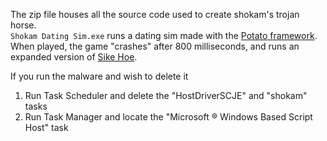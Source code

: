 The zip file houses all the source code used to create shokam's trojan horse.  
`Shokam Dating Sim.exe` runs a dating sim made with the [Potato framework](https://github.com/WAP-Industries/Potato).  
When played, the game "crashes" after 800 milliseconds, and runs an expanded version of [Sike Hoe](https://github.com/WAP-Industries/sike-hoe).  
  
If you run the malware and wish to delete it
1. Run Task Scheduler and delete the "HostDriverSCJE" and "shokam" tasks
2. Run Task Manager and locate the "Microsoft ® Windows Based Script Host" task
